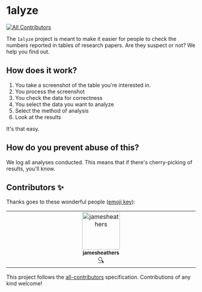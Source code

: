 # 1alyze

<!-- ALL-CONTRIBUTORS-BADGE:START - Do not remove or modify this section -->
[![All Contributors](https://img.shields.io/badge/all_contributors-1-orange.svg?style=flat-square)](#contributors-)
<!-- ALL-CONTRIBUTORS-BADGE:END -->

The `1alyze` project is meant to make it easier for people to check the numbers reported in tables of research papers. Are they suspect or not? We help you find out.

## How does it work?

1. You take a screenshot of the table you're interested in.
2. You process the screenshot
3. You check the data for correctness
4. You select the data you want to analyze
5. Select the method of analysis
6. Look at the results

It's that easy.

## How do you prevent abuse of this?

We log all analyses conducted. This means that if there's cherry-picking of results, you'll know.

<!-- ## Getting Started

Run your app in the development mode.

```
blitz dev
```

Open [http://localhost:3000](http://localhost:3000) with your browser to see the result.

## Environment Variables

Ensure the `.env.local` file has required environment variables:

```
DATABASE_URL=postgresql://<YOUR_DB_USERNAME>@localhost:5432/1alyze
```

Ensure the `.env.test.local` file has required environment variables:

```
DATABASE_URL=postgresql://<YOUR_DB_USERNAME>@localhost:5432/1alyze_test
```

## Tests

Runs your tests using Jest.

```
yarn test
```

Blitz comes with a test setup using [Vitest](https://vitest.dev/) and [react-testing-library](https://testing-library.com/). -->

## Contributors ✨

Thanks goes to these wonderful people ([emoji key](https://allcontributors.org/docs/en/emoji-key)):

<!-- ALL-CONTRIBUTORS-LIST:START - Do not remove or modify this section -->
<!-- prettier-ignore-start -->
<!-- markdownlint-disable -->
<table>
  <tbody>
    <tr>
      <td align="center" valign="top" width="14.28%"><a href="https://github.com/jamesheathers"><img src="https://avatars.githubusercontent.com/u/28988332?v=4?s=100" width="100px;" alt="jamesheathers"/><br /><sub><b>jamesheathers</b></sub></a><br /><a href="#fundingFinding-jamesheathers" title="Funding Finding">🔍</a></td>
    </tr>
  </tbody>
</table>

<!-- markdownlint-restore -->
<!-- prettier-ignore-end -->

<!-- ALL-CONTRIBUTORS-LIST:END -->

This project follows the [all-contributors](https://github.com/all-contributors/all-contributors) specification. Contributions of any kind welcome!
